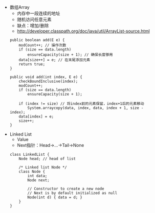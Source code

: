 - 数组Array
    - 内存中一段连续的地址
    - 随机访问任意元素
    - 缺点：增加/删除
    - http://developer.classpath.org/doc/java/util/ArrayList-source.html
    ```
    public boolean add(E e) {
        modCount++; // 操作次数
        if (size == data.length)
            ensureCapacity(size + 1); // 确保长度够用
        data[size++] = e; // 在末尾添加元素
        return true;
    }
    
    public void add(int index, E e) {
        checkBoundInclusive(index);
        modCount++;
        if (size == data.length)
            ensureCapacity(size + 1);
        
        if (index != size) // 将index前的元素保留，index+1后的元素移动
            System.arraycopy(data, index, data, index + 1, size - index);
        data[index] = e;
        size++;
    }
    ```
 - Linked List
    - Value
    - Next指针：Head->...->Tail->None
    ```
    class LinkedList {
        Node head; // head of list
        
        /* Linked list Node */
        class Node {
            int data;
            Node next;
            
            // Constructor to create a new node
            // Next is by default initialized as null
            Node(int d) { data = d; }
        }
    }
    ```
 